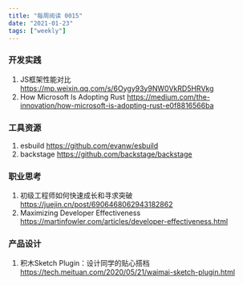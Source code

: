 ```yaml
---
title: "每周阅读 0015"
date: "2021-01-23"
tags: ["weekly"]
---
```


### 开发实践
1. JS框架性能对比 https://mp.weixin.qq.com/s/6Oygy93y9NW0VkRD5HRVkg
2. How Microsoft Is Adopting Rust https://medium.com/the-innovation/how-microsoft-is-adopting-rust-e0f8816566ba

### 工具资源
1. esbuild https://github.com/evanw/esbuild
2. backstage https://github.com/backstage/backstage

### 职业思考
1. 初级工程师如何快速成长和寻求突破 https://juejin.cn/post/6906468062943182862
2. Maximizing Developer Effectiveness https://martinfowler.com/articles/developer-effectiveness.html

### 产品设计
1. 积木Sketch Plugin：设计同学的贴心搭档 https://tech.meituan.com/2020/05/21/waimai-sketch-plugin.html
